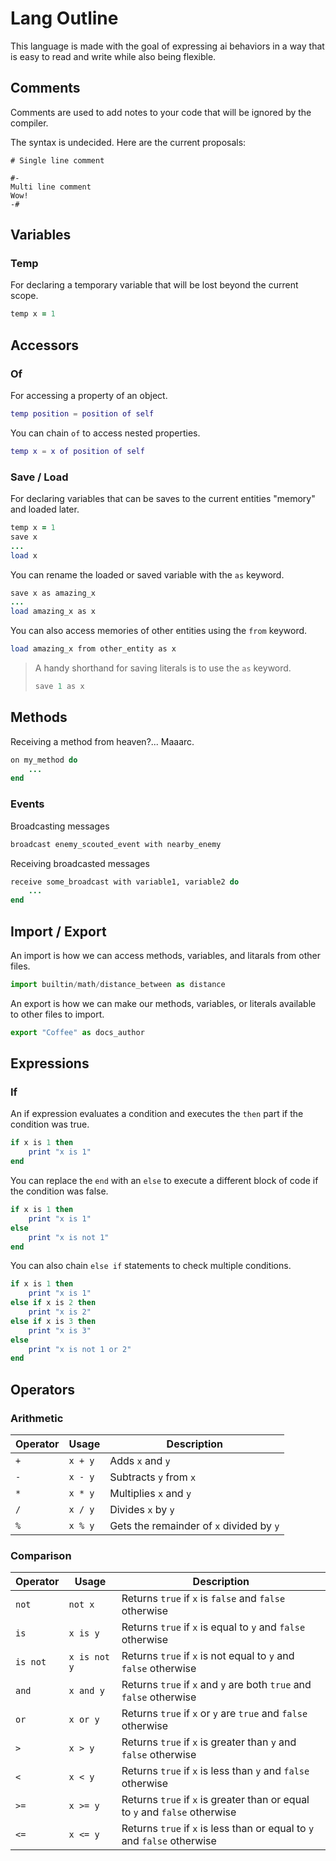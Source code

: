 # Lang Outline
This language is made with the goal of expressing ai behaviors in a way that is easy to read and write while also being flexible.

## Comments
Comments are used to add notes to your code that will be ignored by the compiler.

The syntax is undecided. Here are the current proposals:
```
# Single line comment

#-
Multi line comment
Wow!
-#
```

## Variables
### Temp
For declaring a temporary variable that will be lost beyond the current scope.
```rb
temp x = 1
```

## Accessors
### Of
For accessing a property of an object.
```lua
temp position = position of self
```

You can chain `of` to access nested properties.
```lua
temp x = x of position of self
```

### Save / Load
For declaring variables that can be saves to the current entities "memory" and loaded later.
```rb
temp x = 1
save x
...
load x
```

You can rename the loaded or saved variable with the `as` keyword.
```rb
save x as amazing_x
...
load amazing_x as x

```

You can also access memories of other entities using the `from` keyword.
```rb
load amazing_x from other_entity as x
```

> A handy shorthand for saving literals is to use the `as` keyword.
> ```rb
> save 1 as x
> ```

## Methods
Receiving a method from heaven?... Maaarc.
```rb
on my_method do
    ...
end
```

### Events
Broadcasting messages
```rb
broadcast enemy_scouted_event with nearby_enemy
```

Receiving broadcasted messages
```rb
receive some_broadcast with variable1, variable2 do
    ...
end
```

## Import / Export
An import is how we can access methods, variables, and litarals from other files.
```py
import builtin/math/distance_between as distance
```

An export is how we can make our methods, variables, or literals available to other files to import.
```ts
export "Coffee" as docs_author
```

## Expressions
### If
An if expression evaluates a condition and executes the `then` part if the condition was true.
```rb
if x is 1 then
    print "x is 1"
end
```

You can replace the `end` with an `else` to execute a different block of code if the condition was false.
```rb
if x is 1 then
    print "x is 1"
else
    print "x is not 1"
end
```

You can also chain `else if` statements to check multiple conditions.
```rb
if x is 1 then
    print "x is 1"
else if x is 2 then
    print "x is 2"
else if x is 3 then
    print "x is 3"
else
    print "x is not 1 or 2"
end
```

## Operators 
### Arithmetic
| Operator | Usage   | Description                              |
| -------- | ------- | ---------------------------------------- |
| `+`      | `x + y` | Adds `x` and `y`                         |
| `-`      | `x - y` | Subtracts `y` from `x`                   |
| `*`      | `x * y` | Multiplies `x` and `y`                   |
| `/`      | `x / y` | Divides `x` by `y`                       |
| `%`      | `x % y` | Gets the remainder of `x` divided by `y` |

### Comparison
| Operator | Usage        | Description                                                                 |
| -------- | ------------ | --------------------------------------------------------------------------- |
| `not`    | `not x`      | Returns `true` if `x` is `false` and `false` otherwise                      |
| `is`     | `x is y`     | Returns `true` if `x` is equal to `y` and `false` otherwise                 |
| `is not` | `x is not y` | Returns `true` if `x` is not equal to `y` and `false` otherwise             |
| `and`    | `x and y`    | Returns `true` if `x` and `y` are both `true` and `false` otherwise         |
| `or`     | `x or y`     | Returns `true` if `x` or `y` are `true` and `false` otherwise               |
| `>`      | `x > y`      | Returns `true` if `x` is greater than `y` and `false` otherwise             |
| `<`      | `x < y`      | Returns `true` if `x` is less than `y` and `false` otherwise                |
| `>=`     | `x >= y`     | Returns `true` if `x` is greater than or equal to `y` and `false` otherwise |
| `<=`     | `x <= y`     | Returns `true` if `x` is less than or equal to `y` and `false` otherwise    |
